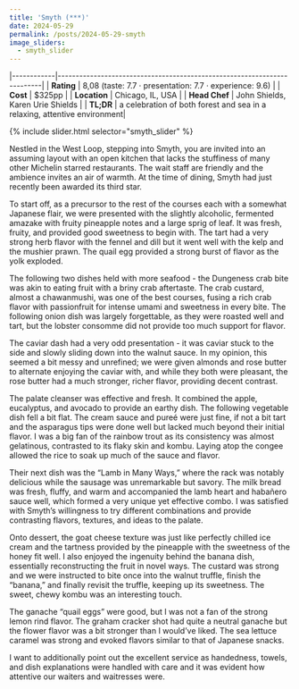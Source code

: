 ```yaml
---
title: 'Smyth (***)'
date: 2024-05-29
permalink: /posts/2024-05-29-smyth
image_sliders:
  - smyth_slider
---
```

|------------|-------------------------------------------------------------------------|
| **Rating** | 8,08 (taste: 7.7 · presentation: 7.7 · experience: 9.6)                 |
| **Cost**   | $325pp                                                                  |
| **Location** | Chicago, IL, USA                                                      |
| **Head Chef** | John Shields, Karen Urie Shields                                     |
| **TL;DR**  |  a celebration of both forest and sea in a relaxing, attentive environment|

{% include slider.html selector="smyth_slider" %}

Nestled in the West Loop, stepping into Smyth, you are invited into an assuming layout with an open kitchen that lacks the stuffiness of many other Michelin starred restaurants. The wait staff are friendly and the ambience invites an air of warmth. At the time of dining, Smyth had just recently been awarded its third star.

To start off, as a precursor to the rest of the courses each with a somewhat Japanese flair, we were presented with the slightly alcoholic, fermented amazake with fruity pineapple notes and a large sprig of leaf. It was fresh, fruity, and provided good sweetness to begin with. The tart had a very strong herb flavor with the fennel and dill but it went well with the kelp and the mushier prawn. The quail egg provided a strong burst of flavor as the yolk exploded. 

The following two dishes held with more seafood - the Dungeness crab bite was akin to eating fruit with a briny crab aftertaste. The crab custard, almost a chawanmushi, was one of the best courses, fusing a rich crab flavor with passionfruit for intense umami and sweetness in every bite. The following onion dish was largely forgettable, as they were roasted well and tart, but the lobster consomme did not provide too much support for flavor.

The caviar dash had a very odd presentation - it was caviar stuck to the side and slowly sliding down into the walnut sauce. In my opinion, this seemed a bit messy and unrefined; we were given almonds and rose butter to alternate enjoying the caviar with, and while they both were pleasant, the rose butter had a much stronger, richer flavor, providing decent contrast.

The palate cleanser was effective and fresh. It combined the apple, eucalyptus, and avocado to provide an earthy dish. The following vegetable dish fell a bit flat. The cream sauce and pureé were just fine, if not a bit tart and the asparagus tips were done well but lacked much beyond their initial flavor. I was a big fan of the rainbow trout as its consistency was almost gelatinous, contrasted to its flaky skin and kombu. Laying atop the congee allowed the rice to soak up much of the sauce and flavor. 

Their next dish was the “Lamb in Many Ways,” where the rack was notably delicious while the sausage was unremarkable but savory. The milk bread was fresh, fluffy, and warm and accompanied the lamb heart and habañero sauce well, which formed a very unique yet effective combo. I was satisfied with Smyth’s willingness to try different combinations and provide contrasting flavors, textures, and ideas to the palate.

Onto dessert, the goat cheese texture was just like perfectly chilled ice cream and the tartness provided by the pineapple with the sweetness of the honey fit well. I also enjoyed the ingenuity behind the banana dish, essentially reconstructing the fruit in novel ways. The custard was strong and we were instructed to bite once into the walnut truffle, finish the “banana,” and finally revisit the truffle, keeping up its sweetness. The sweet, chewy kombu was an interesting touch. 

The ganache “quail eggs” were good, but I was not a fan of the strong lemon rind flavor. The graham cracker shot had quite a neutral ganache but the flower flavor was a bit stronger than I would’ve liked. The sea lettuce caramel was strong and evoked flavors similar to that of Japanese snacks.

I want to additionally point out the excellent service as handedness, towels, and dish explanations were handled with care and it was evident how attentive our waiters and waitresses were. 

